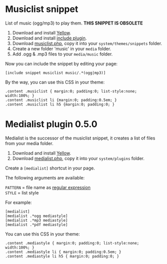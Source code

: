 # Musiclist snippet

List of music (ogg/mp3) to play them. **THIS SNIPPET IS OBSOLETE**

1. Download and install [Yellow](https://github.com/markseu/yellowcms).
2. Download and install [include plugin](https://github.com/markseu/yellowcms-extensions/tree/master/plugins/include).
3. Download [musiclist.php](musiclist.php?raw=true), copy it into your `system/themes/snippets` folder.
4. Create a new folder 'music' in your `media` folder.
5. Add .ogg & .mp3 files to your `media/music` folder.

Now you can include the snippet by editing your page: 

    [include snippet musiclist music/.*(ogg|mp3)]

By the way, you can use this CSS in your theme:

    .content .musiclist { margin:0; padding:0; list-style:none; width:100%; }  
    .content .musiclist li {margin:0; padding:0.5em; }  
    .content .musiclist li h5 {margin:0; padding:0; }

# Medialist plugin 0.5.0

Medialist is the successor of the musiclist snippet, it creates a list of files from your media folder.

1. Download and install [Yellow](https://github.com/datenstrom/yellow/).  
2. Download [medialist.php](medialist.php?raw=true), copy it into your `system/plugins` folder.  

Create a `[medialist]` shortcut in your page.

The following arguments are available:
  
`PATTERN` = file name as [regular expression](https://en.wikipedia.org/wiki/Regular_expression)  
`STYLE` = list style  

For example:

    [medialist]
    [medialist .*ogg mediastyle]
    [medialist .*mp3 mediastyle]
    [medialist .*pdf mediastyle]

You can use this CSS in your theme:

    .content .mediastyle { margin:0; padding:0; list-style:none; width:100%; }  
    .content .mediastyle li { margin:0; padding:0.5em; }  
    .content .mediastyle li h5 { margin:0; padding:0; }
